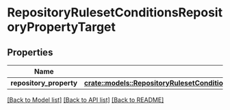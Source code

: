 # RepositoryRulesetConditionsRepositoryPropertyTarget

## Properties

Name | Type | Description | Notes
------------ | ------------- | ------------- | -------------
**repository_property** | [**crate::models::RepositoryRulesetConditionsRepositoryPropertyTargetRepositoryProperty**](repository_ruleset_conditions_repository_property_target_repository_property.md) |  | 

[[Back to Model list]](../README.md#documentation-for-models) [[Back to API list]](../README.md#documentation-for-api-endpoints) [[Back to README]](../README.md)


